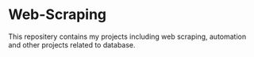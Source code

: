 # Web-Scraping
This repositery contains my projects including web scraping, automation and other projects related to database. 
